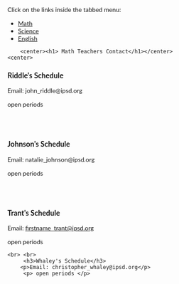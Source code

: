 <!DOCTYPE html>
<html>
<style>
body {font-family: "Lato", sans-serif;}

ul.tab {
    list-style-type: none;
    margin: 0;
    padding: 0;
    overflow: hidden;
    border: 1px solid #ccc;
    background-color: #f1f1f1;
}

/* Float the list items side by side */
ul.tab li {float: left;}

/* Style the links inside the list items */
ul.tab li a {
    display: inline-block;
    color: black;
    text-align: center;
    padding: 14px 16px;
    text-decoration: none;
    transition: 0.3s;
    font-size: 17px;
}

/* Change background color of links on hover */
ul.tab li a:hover {
    background-color: #ddd;
}

/* Create an active/current tablink class */
ul.tab li a:focus, .active {
    background-color: #ccc;
}

/* Style the tab content */
.tabcontent {
    display: none;
    padding: 6px 12px;
    border: 1px solid #ccc;
    border-top: none;
}
</style>
<body>

<p>Click on the links inside the tabbed menu:</p>

<ul class="tab">
<li><a href="javascript:void(0)" class="tablinks" onclick="openTab(event, 'Math')"> Math </a></li>
  <li><a href="javascript:void(0)" class="tablinks" onclick="openTab(event, 'Math')"> Science </a></li>
  <li><a href="javascript:void(0)" class="tablinks" onclick="openTab(event, 'Math')"> English </a></li>
</ul>

<!-------- first page---------->
<div id="MathTeachers" class="tabcontent">
	
		<center><h1> Math Teachers Contact</h1></center>
	<center>  
<h3>Riddle's Schedule</h3>
 		 <p>Email: john_riddle@ipsd.org</p> 
  		<p> open periods </p>
	<br> <br>
		<h3>Johnson's Schedule</h3>
  		<p>Email: natalie_johnson@ipsd.org</p> 
  		<p> open periods </p>

<br> <br>
		<h3>Trant's Schedule</h3>
 		 <p>Email: firstname_trant@ipsd.org</p> 
  		<p> open periods </p>

	<br> <br>
		 <h3>Whaley's Schedule</h3>
  		<p>Email: christopher_whaley@ipsd.org</p> 
 		 <p> open periods </p>


</center>
</div>

<script>
function openTabInfo(evt, tabName) {
    var i, tabcontent, tablinks;
    tabcontent = document.getElementsByClassName("tabcontent");
    for (i = 0; i < tabcontent.length; i++) {
        tabcontent[i].style.display = "none";
    }
    tablinks = document.getElementsByClassName("tablinks");
    for (i = 0; i < tablinks.length; i++) {
        tablinks[i].className = tablinks[i].className.replace(" active", "");
    }
    document.getElementById(tabName).style.display = "block";
    evt.currentTarget.className += " active";
}


</script>
     
</body>
</html> 

